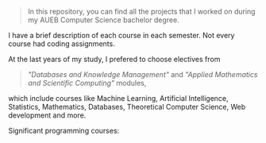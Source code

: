 > In this repository, you can find all the projects that I worked on during my AUEB Computer Science bachelor degree.

I have a brief description of each course in each semester. Not every course had coding assignments. 

At the last years of my study, I prefered to choose electives from 
> _"Databases and Knowledge Management"_ and 
> _"Applied Mathematics and Scientific Computing"_ modules,
 
which include courses like Machine Learning, Artificial Intelligence, Statistics, Mathematics, Databases, Theoretical Computer Science, Web development and more.

Significant programming courses:
